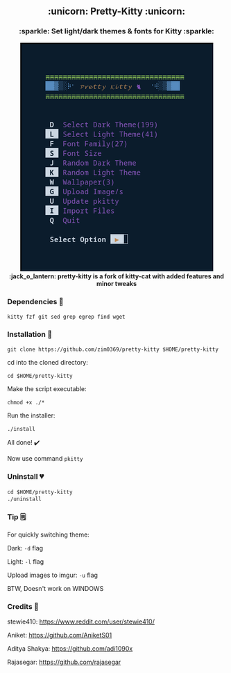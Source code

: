 <h2 align='center'> :unicorn: Pretty-Kitty :unicorn: </h1>
<h3 align='center'> :sparkle: Set light/dark themes & fonts for Kitty :sparkle: </h1>

<p align='center'>
<img src="images/banner.png" /><br>
<strong> :jack_o_lantern: pretty-kitty is a fork of kitty-cat with added features and minor tweaks</strong>
</p>

### Dependencies :couple:
```
kitty fzf git sed grep egrep find wget
```

### Installation :rainbow:

```
git clone https://github.com/zim0369/pretty-kitty $HOME/pretty-kitty
```
cd into the cloned directory:
```
cd $HOME/pretty-kitty
```
Make the script executable:
```
chmod +x ./*
```
Run the installer:
```
./install
```
All done! :heavy_check_mark:

Now use command `pkitty`

### Uninstall :broken_heart:
```
cd $HOME/pretty-kitty
./uninstall
```

### Tip :spiral_notepad:

For quickly switching theme:

Dark: `-d` flag

Light: `-l` flag

Upload images to imgur: `-u` flag

BTW, Doesn't work on WINDOWS

### Credits :hugs:

stewie410: https://www.reddit.com/user/stewie410/ 

Aniket: https://github.com/AniketS01

Aditya Shakya: https://github.com/adi1090x 

Rajasegar: https://github.com/rajasegar
